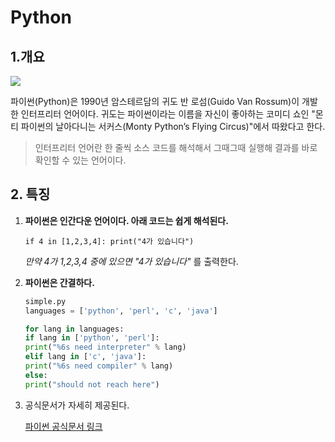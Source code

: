 # Python



## 1.개요

![](https://wikidocs.net/images/page/5/pahkey_KRRKrp.png)

파이썬(Python)은 1990년 암스테르담의 귀도 반 로섬(Guido Van Rossum)이 개발한 인터프리터 언어이다. 귀도는 파이썬이라는 이름을 자신이 좋아하는 코미디 쇼인 "몬티 파이썬의 날아다니는 서커스(Monty Python’s Flying Circus)"에서 따왔다고 한다.

> 인터프리터 언어란 한 줄씩 소스 코드를 해석해서 그때그때 실행해 결과를 바로 확인할 수 있는 언어이다.



## 2. 특징

1. **파이썬은 인간다운 언어이다. 아래 코드는 쉽게 해석된다.**

   `if 4 in [1,2,3,4]: print("4가 있습니다")`

   _만약 4가 1,2,3,4 중에 있으면  "4가 있습니다"_ 를 출력한다.

2. **파이썬은 간결하다.**

   ```python
   simple.py
   languages = ['python', 'perl', 'c', 'java']
   
   for lang in languages:
   if lang in ['python', 'perl']:
   print("%6s need interpreter" % lang)
   elif lang in ['c', 'java']:
   print("%6s need compiler" % lang)
   else:
   print("should not reach here")
   ```

3. 공식문서가 자세히 제공된다.

   [파이썬 공식문서 링크](https://docs.python.org/3/)

